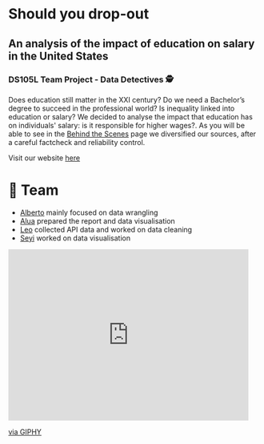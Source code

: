 # Should you drop-out
## An analysis of the impact of education on salary in the United States
### DS105L Team Project - Data Detectives 🕵

Does education still matter in the XXI century? Do we need a Bachelor’s degree to succeed in the professional world? Is inequality linked into education or salary? 
We decided to analyse the impact that education has on individuals' salary: is it responsible for higher wages?. As you will be able to see in the [Behind the Scenes]() page we diversified our sources, after a careful factcheck and reliability control. 

Visit our website [here](https://htmlpreview.github.io/?https://raw.githubusercontent.com/leomassoc/LSE-DS105L-Data-Detectives/main/docs/HTML/project-description.html)

# 👥 **Team** 

- [Alberto](https://github.com/amartino1-lse) mainly focused on data wrangling
- [Alua](https://github.com/atelemtayeva) prepared the report and data visualisation
- [Leo](https://github.com/leomassoc) collected API data and worked on data cleaning
- [Seyi](https://github.com/seyiojolse) worked on data visualisation

<iframe src="https://giphy.com/embed/3o7qDSOvfaCO9b3MlO" width="480" height="342" frameBorder="0" class="giphy-embed" allowFullScreen></iframe><p><a href="https://giphy.com/gifs/obama-mic-drop-out-3o7qDSOvfaCO9b3MlO">via GIPHY</a></p>

